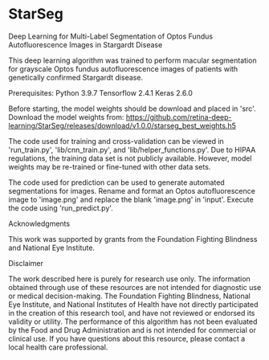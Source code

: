 # StarSeg

Deep Learning for Multi-Label Segmentation of Optos Fundus Autofluorescence Images in Stargardt Disease 

This deep learning algorithm was trained to perform macular segmentation for grayscale Optos fundus autofluorescence images of patients with genetically confirmed Stargardt disease.



Prerequisites: 
Python 3.9.7 
Tensorflow 2.4.1 
Keras 2.6.0

Before starting, the model weights should be download and placed in 'src'. Download the model weights from:
https://github.com/retina-deep-learning/StarSeg/releases/download/v1.0.0/starseg_best_weights.h5

The code used for training and cross-validation can be viewed in 'run_train.py', 'lib/cnn_train.py', and 'lib/helper_functions.py'. Due to HIPAA regulations, the training data set is not publicly available. However, model weights may be re-trained or fine-tuned with other data sets.

The code used for prediction can be used to generate automated segmentations for images. Rename and format an Optos autofluorescence image to 'image.png' and replace the blank 'image.png' in 'input'. Execute the code using 'run_predict.py'. 



Acknowledgments

This work was supported by grants from the Foundation Fighting Blindness and National Eye Institute.


Disclaimer

The work described here is purely for research use only. The information obtained through use of these resources are not intended for diagnostic use or medical decision-making. The Foundation Fighting Blindness, National Eye Institute, and National Institutes of Health have not directly participated in the creation of this research tool, and have not reviewed or endorsed its validity or utility. The performance of this algorithm has not been evaluated by the Food and Drug Administration and is not intended for commercial or clinical use. If you have questions about this resource, please contact a local health care professional.

